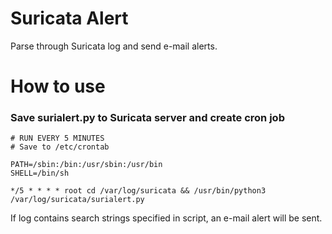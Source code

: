 # Suricata Alert
Parse through Suricata log and send e-mail alerts.

# How to use

### Save surialert.py to Suricata server and create cron job

```
# RUN EVERY 5 MINUTES
# Save to /etc/crontab

PATH=/sbin:/bin:/usr/sbin:/usr/bin
SHELL=/bin/sh

*/5 * * * * root cd /var/log/suricata && /usr/bin/python3 /var/log/suricata/surialert.py
```

If log contains search strings specified in script, an e-mail alert will be sent.

